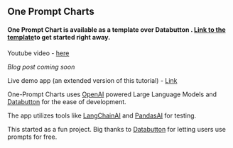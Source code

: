 ## One Prompt Charts 

#### One Prompt Chart is available as a template over Databutton . [Link to the template](https://databutton.com/new?templateId=pt-9mDXY0vFD930bDnL)to get started right away.

Youtube video - [here](https://youtu.be/HL59C_WpvlI?si=2zWprI6hUBdY7hWF)

*Blog post coming soon*

Live demo app (an extended version of this tutorial) - [Link](https://databutton.com/v/ln6jv4p3)

One-Prompt Charts uses [OpenAI](https://openai.com) powered Large Language Models and [Databutton](https://www.databutton.io) for the ease of development. 

The app utilizes tools like [LangChainAI](https://www.langchain.com) and [PandasAI](https://github.com/gventuri/pandas-ai) for testing.

This started as a fun project. Big thanks to [Databutton](https://www.databutton.io) for letting users use prompts for free.

